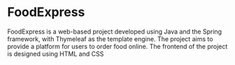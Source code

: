 # FoodExpress

FoodExpress is a web-based project developed using Java and the
Spring framework, with Thymeleaf as the template engine. The project aims to provide a platform for users to order food online. The
frontend of the project is designed using HTML and CSS
